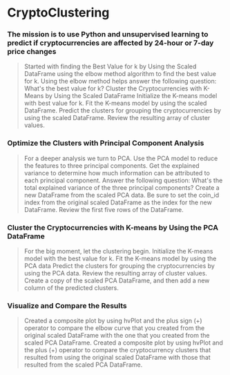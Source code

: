 # CryptoClustering

### The mission is to use Python and unsupervised learning to predict if cryptocurrencies are affected by 24-hour or 7-day price changes

> Started with finding the Best Value for k by Using the Scaled DataFrame using the elbow method algorithm to find the best value for k. Using the elbow method helps answer the following question: What's the best value for k? 
Cluster the Cryptocurrencies with K-Means by Using the Scaled DataFrame
Initialize the K-means model with best value for k.
Fit the K-means model by using the scaled DataFrame.
Predict the clusters for grouping the cryptocurrencies by using the scaled DataFrame. Review the resulting array of cluster values.

### Optimize the Clusters with Principal Component Analysis
> For a deeper analysis we turn to PCA.
> Use the PCA model to reduce the features to three principal components.
Get the explained variance to determine how much information can be attributed to each principal component.
> Answer the following question: What's the total explained variance of the three principal components?
Create a new DataFrame from the scaled PCA data. Be sure to set the coin_id index from the original scaled DataFrame as the index for the new DataFrame. Review the first five rows of the DataFrame. 

### Cluster the Cryptocurrencies with K-means by Using the PCA DataFrame 

> For the big moment, let the clustering begin.
> Initialize the K-means model with the best value for k.
Fit the K-means model by using the PCA data
Predict the clusters for grouping the cryptocurrencies by using the PCA data. Review the resulting array of cluster values.
Create a copy of the scaled PCA DataFrame, and then add a new column of the predicted clusters.

### Visualize and Compare the Results

> Created a composite plot by using hvPlot and the plus sign (+) operator to compare the elbow curve that you created from the original scaled DataFrame with the one that you created from the scaled PCA DataFrame.
Created a composite plot by using hvPlot and the plus (+) operator to compare the cryptocurrency clusters that resulted from using the original scaled DataFrame with those that resulted from the scaled PCA DataFrame. 
